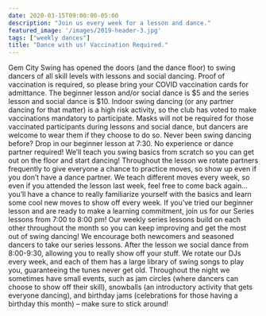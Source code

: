```yaml
---
date: 2020-03-15T09:00:00-05:00
description: "Join us every week for a lesson and dance."
featured_image: '/images/2019-header-3.jpg'
tags: ["weekly dances"]
title: "Dance with us! Vaccination Required."
---
```

Gem City Swing has opened the doors (and the dance floor) to swing dancers of all skill levels with lessons and social dancing. Proof of vaccination is required, so please bring your COVID vaccination cards for admittance. The beginner lesson and/or social dance is $5 and the series lesson and social dance is $10.
Indoor swing dancing (or any partner dancing for that matter) is a high risk activity, so the club has voted to make vaccinations mandatory to participate. Masks will not be required for those vaccinated participants during lessons and social dance, but dancers are welcome to wear them if they choose to do so.
Never been swing dancing before? Drop in our beginner lesson at 7:30. No experience or dance partner required! We’ll teach you swing basics from scratch so you can get out on the floor and start dancing! Throughout the lesson we rotate partners frequently to give everyone a chance to practice moves, so show up even if you don’t have a dance partner. We teach different moves every week, so even if you attended the lesson last week, feel free to come back again…you’ll have a chance to really familiarize yourself with the basics and learn some cool new moves to show off every week.
If you’ve tried our beginner lesson and are ready to make a learning commitment, join us for our Series lessons from 7:00 to 8:00 pm! Our weekly series lessons build on each other throughout the month so you can keep improving and get the most out of swing dancing! We encourage both newcomers and seasoned dancers to take our series lessons.
After the lesson we social dance from 8:00-9:30, allowing you to really show off your stuff. We rotate our DJs every week, and each of them has a large library of swing songs to play you, guaranteeing the tunes never get old. Throughout the night we sometimes have small events, such as jam circles (where dancers can choose to show off their skill), snowballs (an introductory activity that gets everyone dancing), and birthday jams (celebrations for those having a birthday this month) – make sure to stick around!
